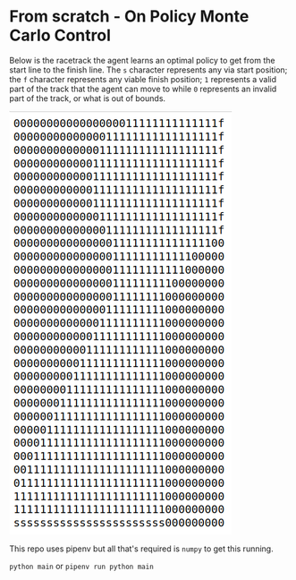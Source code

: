 # From scratch - On Policy Monte Carlo Control

Below is the racetrack the agent learns an optimal policy to get from the start line to the finish line. The `s` character represents any via start position; the `f` character represents any viable finish position; `1` represents a valid part of the track that the agent can move to while `0` represents an invalid part of the track, or what is out of bounds.
	
![Alt text](/screenshots/textbook-track.png)

This repo uses pipenv but all that's required is `numpy` to get this running.

`python main` or `pipenv run python main`
